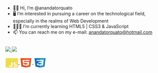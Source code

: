 - 👧🏽 Hi, I’m @anandatorquato
- 🖥️ I’m interested in pursuing a career on the technological field, especially in the realms of Web Development
- 👩🏽‍💻 I’m currently learning HTML5 | CSS3 & JavaScript
- 📫 You can reach me on my e-mail: anandatorquato@hotmail.com

<br>

<div align="left">
<a href="https://github.com/anandatorquato">
<img height="180em" src="https://github-readme-stats.vercel.app/api?username=anandatorquato&show_icons=true&theme=nord&include_all_commits=true&count_private=true"/>
<img height="180em" src="https://github-readme-stats.vercel.app/api/top-langs/?username=anandatorquato&layout=compact&langs_count=7&theme=nord"/>
</div>

  
<div style="display: inline_block"><br>
  <img align="center" alt="Ananda-Js" height="30" width="40" src="https://raw.githubusercontent.com/devicons/devicon/master/icons/javascript/javascript-plain.svg">
  <img align="center" alt="Ananda-HTML" height="30" width="40" src="https://raw.githubusercontent.com/devicons/devicon/master/icons/html5/html5-original.svg">
  <img align="center" alt="Ananda-CSS" height="30" width="40" src="https://raw.githubusercontent.com/devicons/devicon/master/icons/css3/css3-original.svg">
</div>

